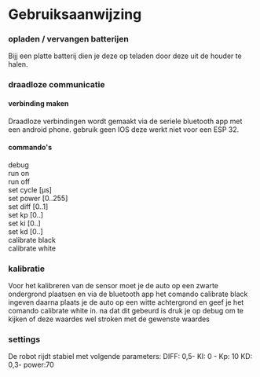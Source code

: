 # Gebruiksaanwijzing

### opladen / vervangen batterijen
Bijj een platte batterij dien je deze op teladen door deze uit de houder te halen.

### draadloze communicatie
#### verbinding maken
Draadloze verbindingen wordt gemaakt via de seriele bluetooth app met een android phone. gebruik geen IOS deze werkt niet voor een ESP 32.

#### commando's
debug  
run on  
run off  
set cycle [µs]  
set power [0..255]  
set diff [0..1]  
set kp [0..]  
set ki [0..]  
set kd [0..]  
calibrate black  
calibrate white  

### kalibratie
Voor het kalibreren van de sensor moet je de auto op een zwarte ondergrond plaatsen en via de bluetooth app het comando calibrate black ingeven daarna plaats je de auto op een witte achtergrond en geef je het comando calibrate white in. na dat dit gebeurd is druk je op debug om te kijken of deze waardes wel stroken met de gewenste waardes

### settings
De robot rijdt stabiel met volgende parameters: DIFF: 0,5- KI: 0 - Kp: 10 KD: 0,3- power:70


